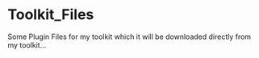 # Toolkit_Files
Some Plugin Files for my toolkit which it will be downloaded directly from my toolkit...

